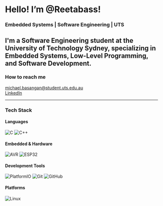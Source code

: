 # Hello! I’m @Reetabass!
### Embedded Systems | Software Engineering | UTS

I'm a **Software Engineering student** at the University of Technology Sydney, specializing in **Embedded Systems**, **Low-Level Programming**, and **Software Development**. 
---

### How to reach me

  michael.basangan@student.uts.edu.au  
  [LinkedIn](https://linkedin.com/in/micheelreedbas)  

---

### Tech Stack

#### Languages  
![C](https://img.shields.io/badge/-C-A8B9CC?logo=c&logoColor=white&style=flat)
![C++](https://img.shields.io/badge/-C++-00599C?logo=cplusplus&logoColor=white&style=flat)

#### Embedded & Hardware  
![AVR](https://img.shields.io/badge/-AVR-000000?logo=atmel&logoColor=white&style=flat)
![ESP32](https://img.shields.io/badge/-ESP32-000000?style=flat)

#### Development Tools  
![PlatformIO](https://img.shields.io/badge/-PlatformIO-FF6600?logo=platformio&logoColor=white&style=flat)
![Git](https://img.shields.io/badge/-Git-F05032?logo=git&logoColor=white&style=flat)
![GitHub](https://img.shields.io/badge/-GitHub-181717?logo=github&logoColor=white&style=flat)


#### Platforms  
![Linux](https://img.shields.io/badge/-Linux-FCC624?logo=linux&logoColor=black&style=flat)


<!---
Reetabass/Reetabass is a ✨ special ✨ repository because its `README.md` (this file) appears on your GitHub profile.
You can click the Preview link to take a look at your changes.
--->
